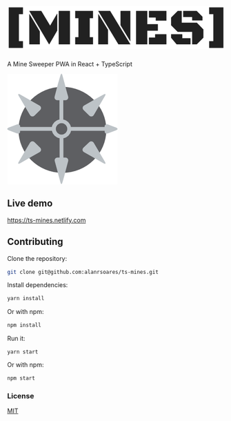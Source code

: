 # ![mines logo](/public/mines-brand.png)

A Mine Sweeper PWA in React + TypeScript

![mines](/public/logo192.png)

## Live demo

https://ts-mines.netlify.com

## Contributing

Clone the repository:

```bash
git clone git@github.com:alanrsoares/ts-mines.git
```

Install dependencies:

```bash
yarn install
```

Or with npm:

```bash
npm install
```

Run it:

```
yarn start
```

Or with npm:

```bash
npm start
```

### License

[MIT](/LICENSE)
